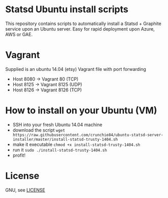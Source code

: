 # Statsd Ubuntu install scripts

This repository contains scripts to automatically install a Statsd + Graphite service upon an Ubuntu server. Easy for rapid deployment upon Azure, AWS or GAE.

# Vagrant
Supplied is an ubuntu 14.04 (etsy) Vagrant file with port forwarding

- Host 8080 → Vagrant 80 (TCP)
- Host 8125 → Vagrant 8125 (UDP)
- Host 8126 → Vagrant 8126 (TCP)

# How to install on your Ubuntu (VM)

- SSH into your fresh Ubuntu 14.04 machine
- download the script `wget https://raw.githubusercontent.com/crunchie84/ubuntu-statsd-server-installer/master/install-statsd-trusty-1404.sh`
- make it executable `chmod +x install-statsd-trusty-1404.sh`
- run it `sudo ./install-statsd-trusty-1404.sh`
- profit!

# License

GNU, see [LICENSE](LICENSE)
